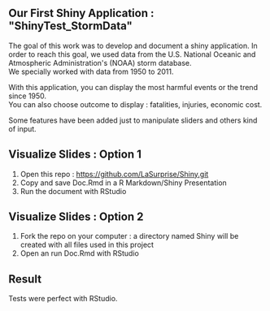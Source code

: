 ## Our First Shiny Application : "ShinyTest_StormData"

The goal of this work was to develop and document a shiny application.
In order to reach this goal, we used data from the U.S. National Oceanic and Atmospheric Administration's (NOAA) storm database.  
We specially worked with data from 1950 to 2011. 
 
With this application, you can display the most harmful events or the trend since 1950.  
You can also choose outcome to display : fatalities, injuries, economic cost.  

Some features have been added just to manipulate sliders and others kind of input.  

## Visualize Slides : Option 1

1. Open this repo : https://github.com/LaSurprise/Shiny.git
2. Copy and save Doc.Rmd in a R Markdown/Shiny Presentation
3. Run the document with RStudio

## Visualize Slides : Option 2

1. Fork the repo on your computer
 : a directory named Shiny will be created with all files used in this project      
2. Open an run Doc.Rmd with RStudio    

## Result
Tests were perfect with RStudio.  
 

